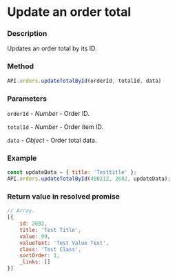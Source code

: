 # Update an order total

### Description

Updates an order total by its ID.

### Method

```js
API.orders.updateTotalById(orderId, totalId, data)
```

### Parameters

`orderId` - *Number* - Order ID.

`totalId` - *Number* - Order item ID.

`data` - *Object* - Order total data.

### Example

```js
const updateData = { title: 'Testtitle' };
API.orders.updateTotalById(400212, 2682, updateData);
```

### Return value in resolved promise

```js
// Array.
[{
	id: 2682,
	title: 'Test Title',
	value: 99,
	valueText: 'Test Value Text',
	class: 'Test Class',
	sortOrder: 1,
	_links: []
}]
```
